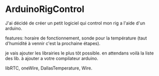# ArduinoRigControl

J'ai décidé de créer un petit logiciel qui control mon rig a l'aide d'un arduino.

features:
horaire de fonctionnement, sonde pour la température (taut d'humidité à vennir c'est la prochaine étapes).

je vais ajouter les librairies le plus tôt possible.
en attendans voilà la liste des lib. à ajouter a votre compilateur arduino.

libRTC, oneWire, DallasTemperature, Wire.
